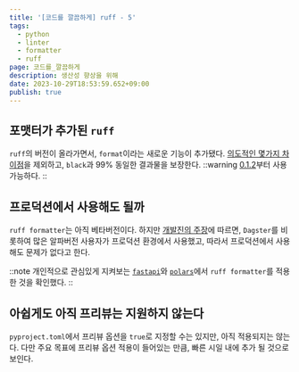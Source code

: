 ```yaml
---
title: '[코드를 깔끔하게] ruff - 5'
tags:
  - python
  - linter
  - formatter
  - ruff
page: 코드를_깔끔하게
description: 생산성 향상을 위해
date: 2023-10-29T18:53:59.652+09:00
publish: true
---
```


## 포맷터가 추가된 `ruff`

`ruff`의 버전이 올라가면서, `format`이라는 새로운 기능이 추가됐다.
[의도적인 몇가지 차이점](https://docs.astral.sh/ruff/formatter/black/)을 제외하고, `black`과 99% 동일한 결과물을 보장한다.
::warning
[0.1.2](https://github.com/astral-sh/ruff/releases/tag/v0.1.2)부터 사용 가능하다.
::

## 프로덕션에서 사용해도 될까

`ruff formatter`는 아직 베타버전이다.
하지만 [개발진의 주장](https://astral.sh/blog/the-ruff-formatter#production-ready)에 따르면,
`Dagster`를 비롯하여 많은 알파버전 사용자가 프로덕션 환경에서 사용했고, 따라서 프로덕션에서 사용해도 문제가 없다고 한다.

::note
개인적으로 관심있게 지켜보는
[`fastapi`](https://github.com/tiangolo/fastapi/commit/2e14c69c311d89dde86e8c033df87773a3a50121)와
[`polars`](https://github.com/pola-rs/polars/pull/11996)에서
`ruff formatter`를 적용한 것을 확인했다.
::

## 아쉽게도 아직 프리뷰는 지원하지 않는다
`pyproject.toml`에서 프리뷰 옵션을 `true`로 지정할 수는 있지만, 아직 적용되지는 않는다.
다만 주요 목표에 프리뷰 옵션 적용이 들어있는 만큼, 빠른 시일 내에 추가 될 것으로 보인다.